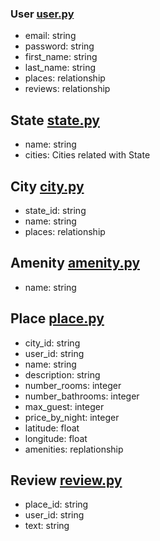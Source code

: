 ### User [user.py](/models/user.py)

* email: string 
* password: string 
* first_name: string 
* last_name: string 
* places: relationship
* reviews: relationship

## State [state.py](/models/state.py)

* name: string
* cities: Cities related with State

## City [city.py](/models/city.py)

* state_id: string
* name: string
* places: relationship

## Amenity [amenity.py](/models/amenity.py)

* name: string

## Place [place.py](/models/place.py)

* city_id: string
* user_id: string
* name: string
* description: string
* number_rooms: integer
* number_bathrooms: integer
* max_guest: integer
* price_by_night: integer
* latitude: float
* longitude: float
* amenities: replationship


## Review [review.py](/models/review.py)

* place_id: string
* user_id: string
* text: string